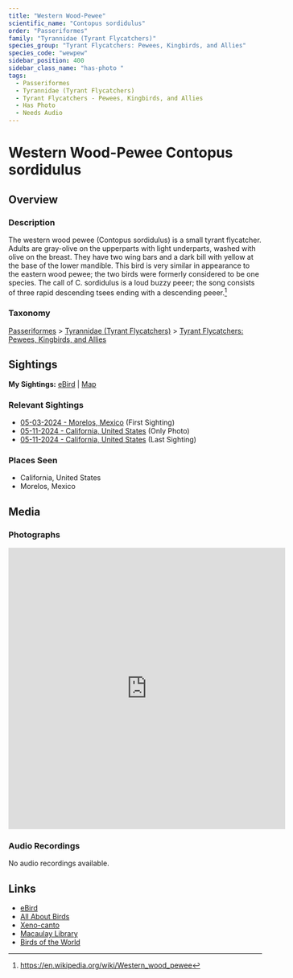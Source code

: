 ```yaml
---
title: "Western Wood-Pewee"
scientific_name: "Contopus sordidulus"
order: "Passeriformes"
family: "Tyrannidae (Tyrant Flycatchers)"
species_group: "Tyrant Flycatchers: Pewees, Kingbirds, and Allies"
species_code: "wewpew"
sidebar_position: 400
sidebar_class_name: "has-photo "
tags: 
  - Passeriformes
  - Tyrannidae (Tyrant Flycatchers)
  - Tyrant Flycatchers - Pewees, Kingbirds, and Allies
  - Has Photo
  - Needs Audio
---
```


# Western Wood-Pewee <span className='sci_name'>Contopus sordidulus</span>

## Overview

### Description
The western wood pewee (Contopus sordidulus) is a small tyrant flycatcher. Adults are gray-olive on the upperparts with light underparts, washed with olive on the breast. They have two wing bars and a dark bill with yellow at the base of the lower mandible. This bird is very similar in appearance to the eastern wood pewee; the two birds were formerly considered to be one species. The call of C. sordidulus is a loud buzzy peeer; the song consists of three rapid descending tsees ending with a descending peeer.[^1]

[^1]: https://en.wikipedia.org/wiki/Western_wood_pewee

### Taxonomy
[Passeriformes](/tags/passeriformes) > [Tyrannidae (Tyrant Flycatchers)](/tags/tyrannidae-tyrant-flycatchers) > [Tyrant Flycatchers: Pewees, Kingbirds, and Allies](/tags/tyrant-flycatchers-pewees-kingbirds-and-allies)


## Sightings

**My Sightings:** [eBird](https://ebird.org/lifelist?r=world&time=life&spp=wewpew) | [Map](/map?species_code=wewpew)

### Relevant Sightings

* [05-03-2024 - Morelos, Mexico](https://ebird.org/checklist/S171768235) (First Sighting)
* [05-11-2024 - California, United States](https://ebird.org/checklist/S174510998) (Only Photo)
* [05-11-2024 - California, United States](https://ebird.org/checklist/S174510998) (Last Sighting)

### Places Seen

* California, United States
* Morelos, Mexico



## Media
### Photographs
<iframe src="https://macaulaylibrary.org/asset/619037692/embed" width="550" height="560" frameborder="0" allowfullscreen></iframe>

### Audio Recordings
No audio recordings available.

## Links
* [eBird](https://ebird.org/species/wewpew) 
* [All About Birds](https://www.allaboutbirds.org/guide/wewpew) 
* [Xeno-canto](https://www.xeno-canto.org/species/contopus-sordidulus) 
* [Macaulay Library](https://search.macaulaylibrary.org/catalog?taxonCode=wewpew&sort=rating_rank_desc)
* [Birds of the World](https://birdsoftheworld.org/bow/species/wewpew)
